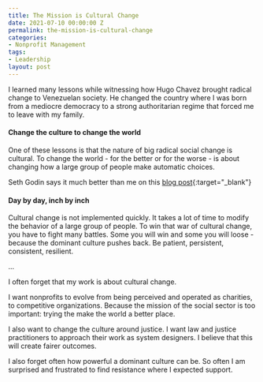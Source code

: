 ```yaml
---
title: The Mission is Cultural Change
date: 2021-07-10 00:00:00 Z
permalink: the-mission-is-cultural-change
categories:
- Nonprofit Management
tags:
- Leadership
layout: post
---
```


I learned many lessons while witnessing how Hugo Chavez brought radical change to Venezuelan society. He changed the country where I was born from a mediocre democracy to a strong authoritarian regime that forced me to leave with my family.

#### Change the culture to change the world

One of these lessons is that the nature of big radical social change is cultural. To change the world - for the better or for the worse - is about changing how a large group of people make automatic choices. 

Seth Godin says it much better than me on this [blog post](https://seths.blog/2013/07/change-the-culture-change-the-world/){:target="_blank"}

#### Day by day, inch by inch

Cultural change is not implemented quickly. It takes a lot of time to modify the behavior of a large group of people. To win that war of cultural change, you have to fight many battles. Some you will win and some you will loose - because the dominant culture pushes back. Be patient, persistent, consistent, resilient. 



...

I often forget that my work is about cultural change. 

I want nonprofits to evolve from being perceived and operated as charities, to competitive organizations. Because the mission of the social sector is too important: trying the make the world a better place. 

I also want to change the culture around justice. I want law and justice practitioners to approach their work as system designers. I believe that this will create fairer outcomes. 

I also forget often how powerful a dominant culture can be. So often I am surprised and frustrated to find resistance where I expected support. 

